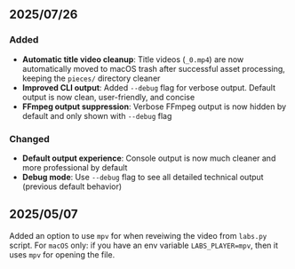 ## 2025/07/26
### Added
- **Automatic title video cleanup**: Title videos (`_0.mp4`) are now automatically moved to macOS trash after successful asset processing, keeping the `pieces/` directory cleaner
- **Improved CLI output**: Added `--debug` flag for verbose output. Default output is now clean, user-friendly, and concise
- **FFmpeg output suppression**: Verbose FFmpeg output is now hidden by default and only shown with `--debug` flag

### Changed
- **Default output experience**: Console output is now much cleaner and more professional by default
- **Debug mode**: Use `--debug` flag to see all detailed technical output (previous default behavior)

## 2025/05/07
Added an option to use `mpv` for when reveiwing the video from `labs.py` script. For `macOS` only: if you have an env variable `LABS_PLAYER=mpv`, then it uses `mpv` for opening the file.
